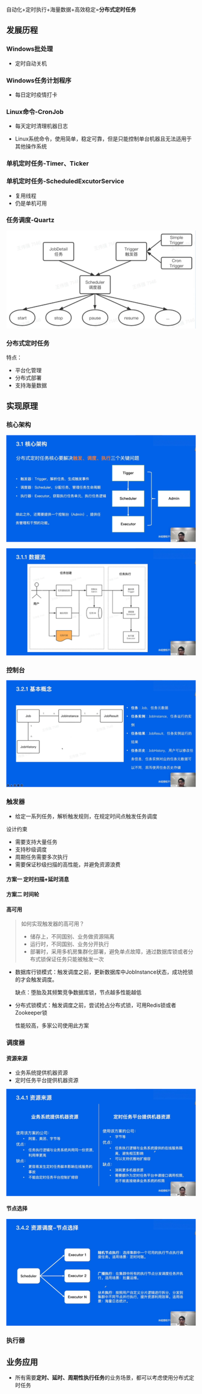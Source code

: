自动化+定时执行+海量数据+高效稳定=**分布式定时任务**

## 发展历程

### Windows批处理

* 定时自动关机

### Windows任务计划程序

* 每日定时疫情打卡

### Linux命令-CronJob

* 每天定时清理机器日志

* Linux系统命令，使用简单，稳定可靠，但是只能控制单台机器且无法适用于其他操作系统

### 单机定时任务-Timer、Ticker

### 单机定时任务-ScheduledExcutorService

* 复用线程
* 仍是单机可用

### 任务调度-Quartz

![image-20230206102717018](笔记图片/image-20230206102717018.png)

### 分布式定时任务

特点：

* 平台化管理
* 分布式部署
* 支持海量数据

## 实现原理

### 核心架构

![image-20230206104050918](笔记图片/image-20230206104050918.png)

![image-20230206104330500](笔记图片/image-20230206104330500.png)

### 控制台

![image-20230206104642502](笔记图片/image-20230206104642502.png)

### 触发器

* 给定一系列任务，解析触发规则，在规定时间点触发任务调度

设计约束

* 需要支持大量任务
* 支持秒级调度
* 周期任务需要多次执行
* 需要保证秒级扫描的高性能，并避免资源浪费

#### 方案一 定时扫描+延时消息 

#### 方案二 时间轮

#### 高可用

> 如何实现触发器的高可用？
>
> * 储存上，不同国别、业务做资源隔离
> * 运行时，不同国别、业务分开执行
> * 部署时，采用多机房集群化部署，避免单点故障，通过数据库锁或者分布式锁保证任务只能被触发一次

* 数据库行锁模式：触发调度之前，更新数据库中JobInstance状态，成功抢锁的才会触发调度。

  缺点：堕胎及其频繁竞争数据库锁，节点越多性能越低

* 分布式锁模式：触发调度之前，尝试抢占分布式锁，可用Redis锁或者Zookeeper锁

  性能较高，多家公司使用此方案

### 调度器

#### 资源来源

* 业务系统提供机器资源
* 定时任务平台提供机器资源

![image-20230206111351618](笔记图片/image-20230206111351618.png)

#### 节点选择

![image-20230206111508011](笔记图片/image-20230206111508011.png)

### 执行器

## 业务应用

* 所有需要**定时、延时、周期性执行任务**的业务场景，都可以考虑使用分布式定时任务